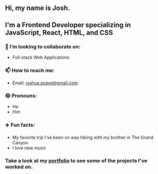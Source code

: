 

## Hi, my name is Josh. 
## I'm a Frontend Developer specializing in JavaScript, React, HTML, and CSS

### 👯 I’m looking to collaborate on:
- Full-stack Web Applications 
### 📫 How to reach me: 
- Email: joshua.soave@gmail.com
### 😄 Pronouns: 
 - He
 - Him
### :airplane: Fun facts: 
 - My favorite trip I've been on was hiking with my brother in The Grand Canyon
 - I love new music 

### Take a look at my [portfolio](https://joshsoave.com/) to see some of the projects I've worked on.
